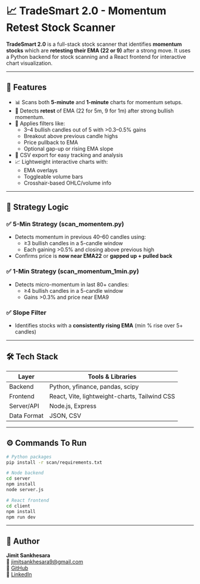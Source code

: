 
# 📈 TradeSmart 2.0 - Momentum Retest Stock Scanner

**TradeSmart 2.0** is a full-stack stock scanner that identifies **momentum stocks** which are **retesting their EMA (22 or 9)** after a strong move. It uses a Python backend for stock scanning and a React frontend for interactive chart visualization.

---

## 🚀 Features

- 📊 Scans both **5-minute** and **1-minute** charts for momentum setups.
- 🔁 Detects **retest** of EMA (22 for 5m, 9 for 1m) after strong bullish momentum.
- 🧠 Applies filters like:
  - 3–4 bullish candles out of 5 with >0.3–0.5% gains
  - Breakout above previous candle highs
  - Price pullback to EMA
  - Optional gap-up or rising EMA slope
- 🧾 CSV export for easy tracking and analysis
- 📈 Lightweight interactive charts with:
  - EMA overlays
  - Toggleable volume bars
  - Crosshair-based OHLC/volume info

---

## 🧠 Strategy Logic

### ✅ 5-Min Strategy (scan_momentem.py)
- Detects momentum in previous 40–60 candles using:
  - ≥3 bullish candles in a 5-candle window
  - Each gaining >0.5% and closing above previous high
- Confirms price is **now near EMA22** or **gapped up + pulled back**

### ✅ 1-Min Strategy (scan_momentum_1min.py)
- Detects micro-momentum in last 80+ candles:
  - ≥4 bullish candles in a 5-candle window
  - Gains >0.3% and price near EMA9

### ✅ Slope Filter 
- Identifies stocks with a **consistently rising EMA** (min % rise over 5+ candles)

---

## 🛠 Tech Stack

| Layer       | Tools & Libraries                              |
|-------------|------------------------------------------------|
| Backend     | Python, yfinance, pandas, scipy                |
| Frontend    | React, Vite, lightweight-charts, Tailwind CSS  |
| Server/API  | Node.js, Express                               |
| Data Format | JSON, CSV                                      |

---


## ⚙️ Commands To Run

```bash
# Python packages
pip install -r scan/requirements.txt

# Node backend
cd server
npm install
node server.js

# React frontend
cd client
npm install
npm run dev
```

---

## 👤 Author

**Jimit Sankhesara**  
📧 jimitsankhesara9@gmail.com  
🔗 [GitHub](https://github.com/Jimit1322)  
🔗 [LinkedIn](https://www.linkedin.com/in/jimit-sankhesara)
